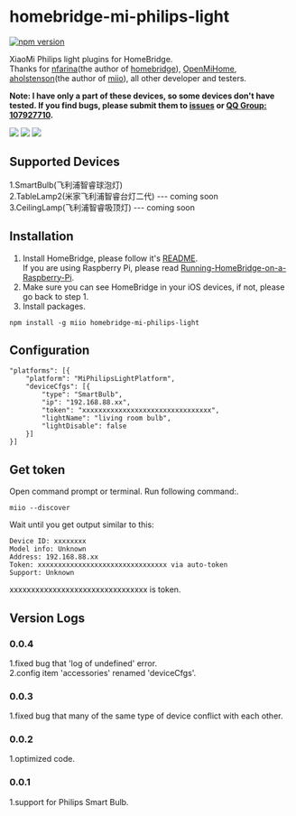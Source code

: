# homebridge-mi-philips-light
[![npm version](https://badge.fury.io/js/homebridge-mi-philips-light.svg)](https://badge.fury.io/js/homebridge-mi-philips-light)

XiaoMi Philips light plugins for HomeBridge.   
Thanks for [nfarina](https://github.com/nfarina)(the author of [homebridge](https://github.com/nfarina/homebridge)), [OpenMiHome](https://github.com/OpenMiHome/mihome-binary-protocol), [aholstenson](https://github.com/aholstenson)(the author of [miio](https://github.com/aholstenson/miio)), all other developer and testers.   

**Note: I have only a part of these devices, so some devices don't have tested. If you find bugs, please submit them to [issues](https://github.com/YinHangCode/homebridge-mi-philips-light/issues) or [QQ Group: 107927710](//shang.qq.com/wpa/qunwpa?idkey=8b9566598f40dd68412065ada24184ef72c6bddaa11525ca26c4e1536a8f2a3d).**   

![](https://raw.githubusercontent.com/YinHangCode/homebridge-mi-philips-light/master/images/SmartBulb.jpg)
![](https://raw.githubusercontent.com/YinHangCode/homebridge-mi-philips-light/master/images/TableLamp2.jpg)
![](https://raw.githubusercontent.com/YinHangCode/homebridge-mi-philips-light/master/images/CeilingLamp.jpg)

## Supported Devices
1.SmartBulb(飞利浦智睿球泡灯)   
2.TableLamp2(米家飞利浦智睿台灯二代) --- coming soon   
3.CeilingLamp(飞利浦智睿吸顶灯) --- coming soon   

## Installation
1. Install HomeBridge, please follow it's [README](https://github.com/nfarina/homebridge/blob/master/README.md).   
If you are using Raspberry Pi, please read [Running-HomeBridge-on-a-Raspberry-Pi](https://github.com/nfarina/homebridge/wiki/Running-HomeBridge-on-a-Raspberry-Pi).   
2. Make sure you can see HomeBridge in your iOS devices, if not, please go back to step 1.   
3. Install packages.   
```
npm install -g miio homebridge-mi-philips-light
```
## Configuration
```
"platforms": [{
    "platform": "MiPhilipsLightPlatform",
    "deviceCfgs": [{
        "type": "SmartBulb",
        "ip": "192.168.88.xx",
        "token": "xxxxxxxxxxxxxxxxxxxxxxxxxxxxxxxx",
        "lightName": "living room bulb",
        "lightDisable": false
    }]
}]
```
## Get token
Open command prompt or terminal. Run following command:.
```
miio --discover
```
Wait until you get output similar to this:
```
Device ID: xxxxxxxx   
Model info: Unknown   
Address: 192.168.88.xx   
Token: xxxxxxxxxxxxxxxxxxxxxxxxxxxxxxxx via auto-token   
Support: Unknown   
```
xxxxxxxxxxxxxxxxxxxxxxxxxxxxxxxx is token.
## Version Logs
### 0.0.4
1.fixed bug that 'log of undefined' error.    
2.config item 'accessories' renamed 'deviceCfgs'.   
### 0.0.3
1.fixed bug that many of the same type of device conflict with each other.   
### 0.0.2
1.optimized code.   
### 0.0.1
1.support for Philips Smart Bulb.   
